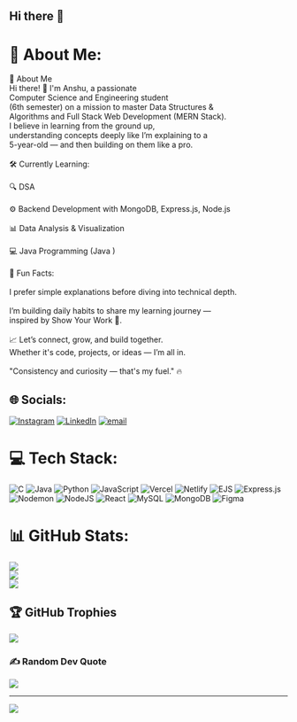 ## Hi there 👋

# 💫 About Me:
🌟 About Me<br>Hi there! 👋 I'm Anshu, a passionate <br>Computer Science and Engineering student <br>(6th semester) on a mission to master Data Structures & <br>Algorithms and Full Stack Web Development (MERN Stack).<br>I believe in learning from the ground up, <br>understanding concepts deeply like I’m explaining to a <br>5-year-old — and then building on them like a pro.<br><br>🛠️ Currently Learning:<br><br>🔍 DSA <br><br>⚙️ Backend Development with MongoDB, Express.js, Node.js<br><br>📊 Data Analysis & Visualization<br><br>💻 Java Programming (Java )<br><br>🧩 Fun Facts:<br><br>I prefer simple explanations before diving into technical depth.<br><br>I’m building daily habits to share my learning journey — <br>inspired by Show Your Work 📘.<br><br>📈 Let’s connect, grow, and build together. <br>Whether it's code, projects, or ideas — I’m all in.<br><br>"Consistency and curiosity — that's my fuel." 🔥


## 🌐 Socials:
[![Instagram](https://img.shields.io/badge/Instagram-%23E4405F.svg?logo=Instagram&logoColor=white)](https://instagram.com/mrpal5a) [![LinkedIn](https://img.shields.io/badge/LinkedIn-%230077B5.svg?logo=linkedin&logoColor=white)](https://linkedin.com/in/mrpal5a) [![email](https://img.shields.io/badge/Email-D14836?logo=gmail&logoColor=white)](mailto:anshupal320@gmail.com) 

# 💻 Tech Stack:
![C](https://img.shields.io/badge/c-%2300599C.svg?style=flat&logo=c&logoColor=white) ![Java](https://img.shields.io/badge/java-%23ED8B00.svg?style=flat&logo=openjdk&logoColor=white) ![Python](https://img.shields.io/badge/python-3670A0?style=flat&logo=python&logoColor=ffdd54) ![JavaScript](https://img.shields.io/badge/javascript-%23323330.svg?style=flat&logo=javascript&logoColor=%23F7DF1E) ![Vercel](https://img.shields.io/badge/vercel-%23000000.svg?style=flat&logo=vercel&logoColor=white) ![Netlify](https://img.shields.io/badge/netlify-%23000000.svg?style=flat&logo=netlify&logoColor=#00C7B7) ![EJS](https://img.shields.io/badge/ejs-%23B4CA65.svg?style=flat&logo=ejs&logoColor=black) ![Express.js](https://img.shields.io/badge/express.js-%23404d59.svg?style=flat&logo=express&logoColor=%2361DAFB) ![Nodemon](https://img.shields.io/badge/NODEMON-%23323330.svg?style=flat&logo=nodemon&logoColor=%BBDEAD) ![NodeJS](https://img.shields.io/badge/node.js-6DA55F?style=flat&logo=node.js&logoColor=white) ![React](https://img.shields.io/badge/react-%2320232a.svg?style=flat&logo=react&logoColor=%2361DAFB) ![MySQL](https://img.shields.io/badge/mysql-4479A1.svg?style=flat&logo=mysql&logoColor=white) ![MongoDB](https://img.shields.io/badge/MongoDB-%234ea94b.svg?style=flat&logo=mongodb&logoColor=white) ![Figma](https://img.shields.io/badge/figma-%23F24E1E.svg?style=flat&logo=figma&logoColor=white)
# 📊 GitHub Stats:
![](https://github-readme-stats.vercel.app/api?username=mrpal5a&theme=dark&hide_border=false&include_all_commits=false&count_private=true)<br/>
![](https://nirzak-streak-stats.vercel.app/?user=mrpal5a&theme=dark&hide_border=false)<br/>
![](https://github-readme-stats.vercel.app/api/top-langs/?username=mrpal5a&theme=dark&hide_border=false&include_all_commits=false&count_private=true&layout=compact)

## 🏆 GitHub Trophies
![](https://github-profile-trophy.vercel.app/?username=mrpal5a&theme=radical&no-frame=false&no-bg=false&margin-w=4)

### ✍️ Random Dev Quote
![](https://quotes-github-readme.vercel.app/api?type=horizontal&theme=radical)

---
[![](https://visitcount.itsvg.in/api?id=mrpal5a&icon=0&color=0)](https://visitcount.itsvg.in)

<!-- Proudly created with GPRM ( https://gprm.itsvg.in ) --><!--
**mrpal5a/mrpal5a** is a ✨ _special_ ✨ repository because its `README.md` (this file) appears on your GitHub profile.

Here are some ideas to get you started:

- 🔭 I’m currently working on ...
- 🌱 I’m currently learning ...
- 👯 I’m looking to collaborate on ...
- 🤔 I’m looking for help with ...
- 💬 Ask me about ...
- 📫 How to reach me: ...
- 😄 Pronouns: ...
- ⚡ Fun fact: ...
-->
